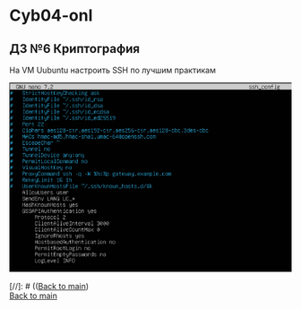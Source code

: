 # Cyb04-onl

## ДЗ №6 Криптография

На VM Uubuntu настроить SSH по лучшим практикам

![ssh_config](pic1.png)


[//]: # (([Back to main](//Readme.md))  
[Back to main](https://github.com/andreyklass94/Cyb04/tree/main)
